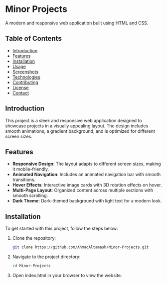 # Minor Projects

A modern and responsive web application built using HTML and CSS.

## Table of Contents

- [Introduction](#introduction)
- [Features](#features)
- [Installation](#installation)
- [Usage](#usage)
- [Screenshots](#screenshots)
- [Technologies](#technologies)
- [Contributing](#contributing)
- [License](#license)
- [Contact](#contact)

## Introduction

This project is a sleek and responsive web application designed to showcase projects in a visually appealing layout. The design includes smooth animations, a gradient background, and is optimized for different screen sizes.

## Features

- **Responsive Design**: The layout adapts to different screen sizes, making it mobile-friendly.
- **Animated Navigation**: Includes an animated navigation bar with smooth transitions.
- **Hover Effects**: Interactive image cards with 3D rotation effects on hover.
- **Multi-Page Layout**: Organized content across multiple sections with smooth scrolling.
- **Dark Theme**: Dark-themed background with light text for a modern look.

## Installation

To get started with this project, follow the steps below:

1. Clone the repository:
   ```bash
   git clone https://github.com/AhmadAltamash/Minor-Projects.git
   
2. Navigate to the project directory:
   ```bash
   cd Minor-Projects
   
3. Open index.html in your browser to view the website.
